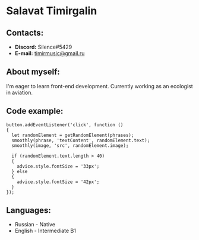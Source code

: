 # Salavat Timirgalin

## Contacts:

* **Discord:** Silence#5429
* **E-mail:** timirmusic@gmail.ru

## About myself:

I'm eager to learn front-end development. Currently working as an ecologist in aviation.

## Code example:

```
button.addEventListener('click', function () 
{
  let randomElement = getRandomElement(phrases);
  smoothly(phrase, 'textContent', randomElement.text);
  smoothly(image, 'src', randomElement.image);

  if (randomElement.text.length > 40) 
  {
    advice.style.fontSize = '33px';
  } else 
  {
    advice.style.fontSize = '42px';
  }
});
```
## Languages:
* Russian - Native
* English - Intermediate B1
